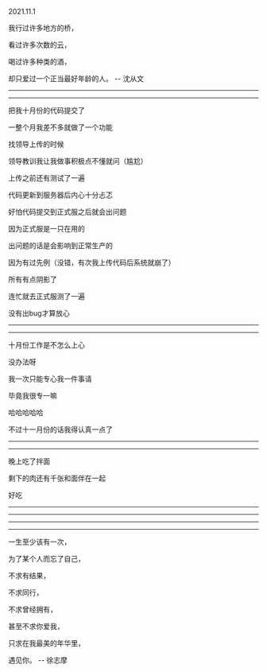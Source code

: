 2021.11.1

我行过许多地方的桥，

看过许多次数的云，

喝过许多种类的酒，

却只爱过一个正当最好年龄的人。 -- 沈从文

--------

---------

把我十月份的代码提交了

一整个月我差不多就做了一个功能

找领导上传的时候

领导教训我让我做事积极点不懂就问（尴尬）

上传之前还有测试了一遍

代码更新到服务器后内心十分忐忑

好怕代码提交到正式服之后就会出问题

因为正式服是一只在用的

出问题的话是会影响到正常生产的

因为有过先例（没错，有次我上传代码后系统就崩了）

所有有点阴影了

连忙就去正式服测了一遍

没有出bug才算放心

------

--------

十月份工作是不怎么上心

没办法呀

我一次只能专心我一件事请

毕竟我很专一嘛

哈哈哈哈哈

不过十一月份的话我得认真一点了

-------

---------

晚上吃了拌面

剩下的肉还有千张和面伴在一起

好吃

------

--------





------

----------

一生至少该有一次，

为了某个人而忘了自己，

不求有结果，

不求同行，

不求曾经拥有，

甚至不求你爱我，

只求在我最美的年华里，

遇见你。 -- 徐志摩
